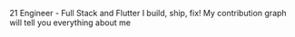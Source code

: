21 Engineer - Full Stack and Flutter
I build, ship, fix!
My contribution graph will tell you everything about me
